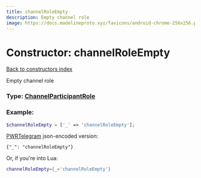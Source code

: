 ```yaml
---
title: channelRoleEmpty
description: Empty channel role
image: https://docs.madelineproto.xyz/favicons/android-chrome-256x256.png
---
```

# Constructor: channelRoleEmpty  
[Back to constructors index](index.md)



Empty channel role




### Type: [ChannelParticipantRole](../types/ChannelParticipantRole.md)


### Example:

```php
$channelRoleEmpty = ['_' => 'channelRoleEmpty'];
```  

[PWRTelegram](https://pwrtelegram.xyz) json-encoded version:

```
{"_": "channelRoleEmpty"}
```


Or, if you're into Lua:

```lua
channelRoleEmpty={_='channelRoleEmpty'}

```


